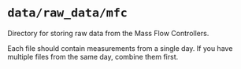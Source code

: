 # `data/raw_data/mfc`

Directory for storing raw data from the Mass Flow Controllers.

Each file should contain measurements from a single day. If you have multiple files from the same day, combine them first.